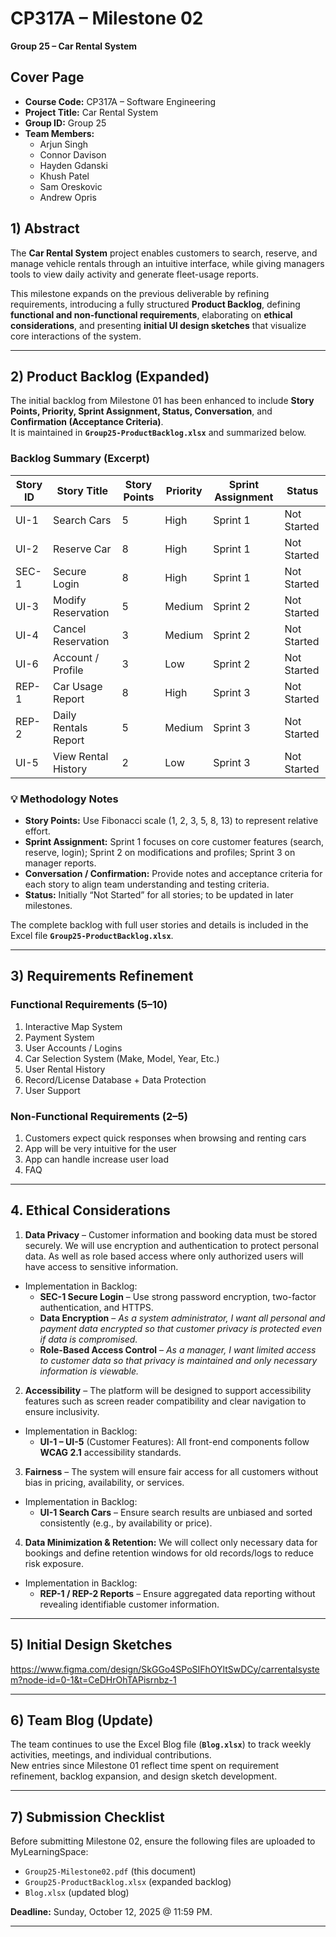 # CP317A – Milestone 02 
**Group 25 – Car Rental System**  

## Cover Page
- **Course Code:** CP317A – Software Engineering
- **Project Title:** Car Rental System
- **Group ID:** Group 25
- **Team Members:**
  - Arjun Singh
  - Connor Davison
  - Hayden Gdanski
  - Khush Patel
  - Sam Oreskovic
  - Andrew Opris

## 1) Abstract
The **Car Rental System** project enables customers to search, reserve, and manage vehicle rentals through an intuitive interface, while giving managers tools to view daily activity and generate fleet-usage reports.  

This milestone expands on the previous deliverable by refining requirements, introducing a fully structured **Product Backlog**, defining **functional and non-functional requirements**, elaborating on **ethical considerations**, and presenting **initial UI design sketches** that visualize core interactions of the system.

---

## 2) Product Backlog (Expanded)
The initial backlog from Milestone 01 has been enhanced to include **Story Points, Priority, Sprint Assignment, Status, Conversation**, and **Confirmation (Acceptance Criteria)**.  
It is maintained in **`Group25-ProductBacklog.xlsx`** and summarized below.

### Backlog Summary (Excerpt)
| Story ID | Story Title | Story Points | Priority | Sprint Assignment | Status |
|-----------|-------------|--------------|-----------|-------------------|---------|
| UI-1 | Search Cars | 5 | High | Sprint 1 | Not Started |
| UI-2 | Reserve Car | 8 | High | Sprint 1 | Not Started |
| SEC-1 | Secure Login | 8 | High | Sprint 1 | Not Started |
| UI-3 | Modify Reservation | 5 | Medium | Sprint 2 | Not Started |
| UI-4 | Cancel Reservation | 3 | Medium | Sprint 2 | Not Started |
| UI-6 | Account / Profile | 3 | Low | Sprint 2 | Not Started |
| REP-1 | Car Usage Report | 8 | High | Sprint 3 | Not Started |
| REP-2 | Daily Rentals Report | 5 | Medium | Sprint 3 | Not Started |
| UI-5 | View Rental History | 2 | Low | Sprint 3 | Not Started |

### 💡 Methodology Notes
- **Story Points:** Use Fibonacci scale (1, 2, 3, 5, 8, 13) to represent relative effort.  
- **Sprint Assignment:** Sprint 1 focuses on core customer features (search, reserve, login); Sprint 2 on modifications and profiles; Sprint 3 on manager reports.  
- **Conversation / Confirmation:** Provide notes and acceptance criteria for each story to align team understanding and testing criteria.  
- **Status:** Initially “Not Started” for all stories; to be updated in later milestones.  

The complete backlog with full user stories and details is included in the Excel file **`Group25-ProductBacklog.xlsx`**.

---

## 3) Requirements Refinement
### Functional Requirements (5–10)
1. Interactive Map System
2. Payment System
3. User Accounts / Logins
4. Car Selection System (Make, Model, Year, Etc.)
5. User Rental History
6. Record/License Database + Data Protection
7. User Support

### Non-Functional Requirements (2–5)
1. Customers expect quick responses when browsing and renting cars
2. App will be very intuitive for the user
3. App can handle increase user load
4. FAQ

---


## 4. Ethical Considerations
1. **Data Privacy** – Customer information and booking data must be stored securely. We will use encryption and authentication to protect personal data. As well as role based access where only authorized users will have access to sensitive information.
- Implementation in Backlog:
    - **SEC-1 Secure Login** – Use strong password encryption, two-factor authentication, and HTTPS.
    - **Data Encryption** – *As a system administrator, I want all personal and payment data encrypted so that customer privacy is protected even if data is compromised.*
    - **Role-Based Access Control** – *As a manager, I want limited access to customer data so that privacy is maintained and only necessary information is viewable.*



2. **Accessibility** – The platform will be designed to support accessibility features such as screen reader compatibility and clear navigation to ensure inclusivity.
- Implementation in Backlog:
    - **UI-1 – UI-5** (Customer Features): All front-end components follow **WCAG 2.1** accessibility standards.
   



3. **Fairness** – The system will ensure fair access for all customers without bias in pricing, availability, or services.
  - Implementation in Backlog:
    - **UI-1 Search Cars** – Ensure search results are unbiased and sorted consistently (e.g., by availability or price).
    

4. **Data Minimization & Retention:** We will collect only necessary data for bookings and define retention windows for old records/logs to reduce risk exposure.
- Implementation in Backlog:
    - **REP-1 / REP-2 Reports** – Ensure aggregated data reporting without revealing identifiable customer information.

---

## 5) Initial Design Sketches
  https://www.figma.com/design/SkGGo4SPoSIFhOYltSwDCy/carrentalsystem?node-id=0-1&t=CeDHrOhTAPisrnbz-1

---

## 6) Team Blog (Update)
The team continues to use the Excel Blog file (**`Blog.xlsx`**) to track weekly activities, meetings, and individual contributions.  
New entries since Milestone 01 reflect time spent on requirement refinement, backlog expansion, and design sketch development.

---

## 7) Submission Checklist
Before submitting Milestone 02, ensure the following files are uploaded to MyLearningSpace:  
- `Group25-Milestone02.pdf` (this document)  
- `Group25-ProductBacklog.xlsx` (expanded backlog)  
- `Blog.xlsx` (updated blog)  

**Deadline:** Sunday, October 12, 2025 @ 11:59 PM.  

---
